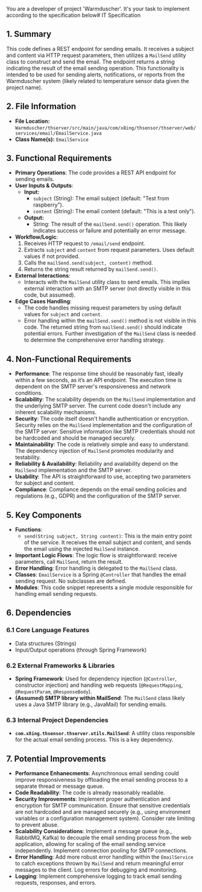 You are a developer of project 'Warmduscher'. It's your task to implement according to the specification below# IT Specification

## 1. Summary

This code defines a REST endpoint for sending emails. It receives a subject and content via HTTP request parameters, then utilizes a `MailSend` utility class to construct and send the email. The endpoint returns a string indicating the result of the email sending operation. This functionality is intended to be used for sending alerts, notifications, or reports from the Warmduscher system (likely related to temperature sensor data given the project name).

## 2. File Information

- **File Location:** `Warmduscher/thserver/src/main/java/com/x8ing/thsensor/thserver/web/services/email/EmailService.java`
- **Class Name(s):** `EmailService`

## 3. Functional Requirements

- **Primary Operations**: The code provides a REST API endpoint for sending emails.
- **User Inputs & Outputs**:
    - **Input:**
        - `subject` (String): The email subject (default: "Test from raspberry").
        - `content` (String): The email content (default: "This is a test only").
    - **Output:**
        - String: The result of the `mailSend.send()` operation.  This likely indicates success or failure and potentially an error message.
- **Workflow/Logic**:
    1. Receives HTTP request to `/email/send` endpoint.
    2. Extracts `subject` and `content` from request parameters. Uses default values if not provided.
    3. Calls the `mailSend.send(subject, content)` method.
    4. Returns the string result returned by `mailSend.send()`.
- **External Interactions**:
    - Interacts with the `MailSend` utility class to send emails. This implies external interaction with an SMTP server (not directly visible in this code, but assumed).
- **Edge Cases Handling**:
    - The code handles missing request parameters by using default values for `subject` and `content`.
    - Error handling within the `mailSend.send()` method is not visible in this code. The returned string from `mailSend.send()` should indicate potential errors.  Further investigation of the `MailSend` class is needed to determine the comprehensive error handling strategy.

## 4. Non-Functional Requirements

- **Performance**: The response time should be reasonably fast, ideally within a few seconds, as it’s an API endpoint. The execution time is dependent on the SMTP server's responsiveness and network conditions.
- **Scalability**: The scalability depends on the `MailSend` implementation and the underlying SMTP server.  The current code doesn't include any inherent scalability mechanisms.
- **Security**:  The code itself doesn't handle authentication or encryption. Security relies on the `MailSend` implementation and the configuration of the SMTP server. Sensitive information like SMTP credentials should not be hardcoded and should be managed securely.
- **Maintainability**: The code is relatively simple and easy to understand.  The dependency injection of `MailSend` promotes modularity and testability.
- **Reliability & Availability**:  Reliability and availability depend on the `MailSend` implementation and the SMTP server.
- **Usability**: The API is straightforward to use, accepting two parameters for subject and content.
- **Compliance**: Compliance depends on the email sending policies and regulations (e.g., GDPR) and the configuration of the SMTP server.

## 5. Key Components

- **Functions**:
    - `send(String subject, String content)`:  This is the main entry point of the service. It receives the email subject and content, and sends the email using the injected `MailSend` instance.
- **Important Logic Flows**: The logic flow is straightforward: receive parameters, call `MailSend`, return the result.
- **Error Handling**:  Error handling is delegated to the `MailSend` class.
- **Classes**:  `EmailService` is a Spring `@Controller` that handles the email sending request. No subclasses are defined.
- **Modules**: This code snippet represents a single module responsible for handling email sending requests.

## 6. Dependencies

### 6.1 Core Language Features

- Data structures (Strings)
- Input/Output operations (through Spring Framework)

### 6.2 External Frameworks & Libraries

- **Spring Framework**: Used for dependency injection (`@Controller`, constructor injection) and handling web requests (`@RequestMapping`, `@RequestParam`, `@ResponseBody`).
- **(Assumed) SMTP library within MailSend**: The `MailSend` class likely uses a Java SMTP library (e.g., JavaMail) for sending emails.

### 6.3 Internal Project Dependencies

- **`com.x8ing.thsensor.thserver.utils.MailSend`**: A utility class responsible for the actual email sending process. This is a key dependency.

## 7. Potential Improvements

- **Performance Enhanecments**: Asynchronous email sending could improve responsiveness by offloading the email sending process to a separate thread or message queue.
- **Code Readability**: The code is already reasonably readable.
- **Security Improvements**:  Implement proper authentication and encryption for SMTP communication. Ensure that sensitive credentials are not hardcoded and are managed securely (e.g., using environment variables or a configuration management system).  Consider rate limiting to prevent abuse.
- **Scalability Considerations**:  Implement a message queue (e.g., RabbitMQ, Kafka) to decouple the email sending process from the web application, allowing for scaling of the email sending service independently.  Implement connection pooling for SMTP connections.
- **Error Handling**:  Add more robust error handling within the `EmailService` to catch exceptions thrown by `MailSend` and return meaningful error messages to the client.  Log errors for debugging and monitoring.
- **Logging**: Implement comprehensive logging to track email sending requests, responses, and errors.
